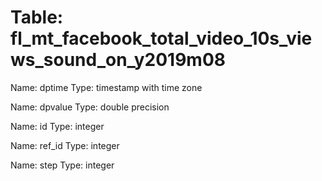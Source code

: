 Table: fl_mt_facebook_total_video_10s_views_sound_on_y2019m08
=============================================================

Name: dptime
Type: timestamp with time zone

Name: dpvalue
Type: double precision

Name: id
Type: integer

Name: ref_id
Type: integer

Name: step
Type: integer

